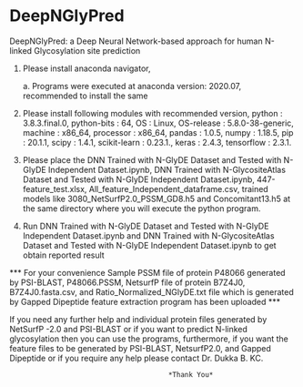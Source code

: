 # DeepNGlyPred

DeepNGlyPred: a Deep Neural Network-based approach for human N-linked Glycosylation site prediction 


1. Please install anaconda navigator, 

      a. Programs were executed at anaconda version: 2020.07, recommended to install the same 
      
      
2. Please install following modules with recommended version, 
      python              : 3.8.3.final.0,
      python-bits         : 64,
      OS                  : Linux,
      OS-release          : 5.8.0-38-generic,
      machine             : x86_64,
      processor           : x86_64,
      pandas              : 1.0.5,
      numpy               : 1.18.5,
      pip                 : 20.1.1,
      scipy               : 1.4.1,
      scikit-learn        : 0.23.1.,
      keras               : 2.4.3,
      tensorflow          : 2.3.1.
      
      
3. Please place the DNN Trained with N-GlyDE Dataset and Tested with N-GlyDE Independent Dataset.ipynb, DNN Trained with N-GlycositeAtlas Dataset and Tested with N-GlyDE Independent Dataset.ipynb, 447-feature_test.xlsx, 
   All_feature_Independent_dataframe.csv, trained models like 3080_NetSurfP2.0_PSSM_GD8.h5 and
   Concomitant13.h5 at the same directory where you will 
   execute the python program.
   
   
4. Run DNN Trained with N-GlyDE Dataset and Tested with N-GlyDE Independent Dataset.ipynb and DNN Trained with N-GlycositeAtlas Dataset and Tested with N-GlyDE Independent Dataset.ipynb to get obtain reported result


*** For your convenience Sample PSSM file of protein P48066 generated by PSI-BLAST, P48066.PSSM, NetsurfP file of protein B7Z4J0, B7Z4J0.fasta.csv, and Ratio_Normalized_NGlyDE.txt file which is generated by Gapped Dipeptide feature extraction program has been uploaded   ***


If you need any further help and individual protein files generated by NetSurfP -2.0 and PSI-BLAST or if you want to predict N-linked glycosylation then you can use the programs, furthermore, if you want the feature files to be generated by PSI-BLAST, NetsurfP2.0, and Gapped Dipeptide or if you require any help please contact Dr. Dukka B. KC.

                                           *Thank You*
